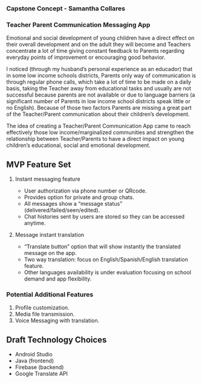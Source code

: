 ### Capstone Concept - Samantha Collares
### Teacher Parent Communication Messaging App

Emotional and social development of young children have a direct effect on their overall development and on the adult they will become and Teachers concentrate a lot of time giving constant feedback to Parents regarding everyday points of improvement or encouraging good behavior.

I noticed (through my husband’s personal experience as an educador) that in some low income schools districts, Parents only way of communication is through regular phone calls, which take a lot of time to be made on a daily basis, taking the Teacher away from educational tasks and usually are not successful because parents are not available or due to language barriers (a significant number of Parents in low income school districts speak little or no English). Because of those two factors Parents are missing a great part of the Teacher/Parent communication about their children’s development.

The idea of creating a Teacher/Parent Communication App came to reach effectively those low income/marginalized communities and strengthen the relationship between Teacher/Parents to have a direct impact on young children’s educational, social and emotional development.

## MVP Feature Set

1.  Instant messaging feature
    - User authorization via phone number or QRcode.
    - Provides option for private and group chats.
    - All messages show a “message status” (delivered/failed/seen/edited).
    - Chat histories sent by users are stored so they can be accessed anytime.
    
2.  Message instant translation
    - “Translate button” option that will show instantly the translated message on the app.
    -  Two way translation: focus on English/Spanish/English translation feature.
    -  Other languages availability is under evaluation focusing on school demand and app flexibility.

### Potential Additional Features

1.  Profile customization.
2.  Media file transmission.
3.  Voice Messaging with translation.

## Draft Technology Choices

- Android Studio
- Java (frontend)
- Firebase (backend)
- Google Translate API
